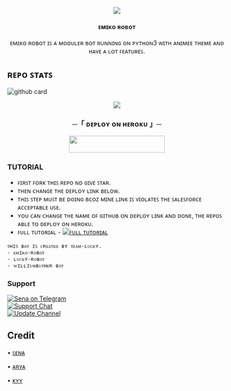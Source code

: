 <p align="center">
  <img src="https://telegra.ph/file/0d96581fcc4b548fa5515.jpg">
</p>

<h4><p align="center"> ᴇᴍɪᴋᴏ ʀᴏʙᴏᴛ </p></h4>

<p align="center">ᴇᴍɪᴋᴏ ʀᴏʙᴏᴛ ɪꜱ ᴀ ᴍᴏᴅᴜʟᴇʀ ʙᴏᴛ ʀᴜɴɴɪɴɢ ᴏɴ ᴘʏᴛʜᴏɴ3 ᴡɪᴛʜ ᴀɴɪᴍᴇᴇ ᴛʜᴇᴍᴇ ᴀɴᴅ ʜᴀᴠᴇ ᴀ ʟᴏᴛ ꜰᴇᴀᴛᴜʀᴇꜱ.</p>

## ʀᴇᴘᴏ ꜱᴛᴀᴛꜱ
![github card](https://github-readme-stats.vercel.app/api/pin/?username=mrluckyxd&repo=LUCKY-ROBOT&theme=gray)


<p align="center">
  <img src="https://telegra.ph/file/36be820a8775f0bfc773e.jpg">
</p>

<h3 align="center">
    ─「 ᴅᴇᴩʟᴏʏ ᴏɴ ʜᴇʀᴏᴋᴜ 」─
</h3>

<p align="center"><a href="https://dashboard.heroku.com/new?template=https://github.com/team-lucky/EMIKO-ROBOT"> <img src="https://img.shields.io/badge/Deploy%20On%20Heroku-pink?style=for-the-badge&logo=heroku" width="220" height="38.45"/></a></p>



### TUTORIAL

- ꜰɪʀꜱᴛ ꜰᴏʀᴋ ᴛʜɪꜱ ʀᴇᴘᴏ ɴᴅ ɢɪᴠᴇ ꜱᴛᴀʀ.
- ᴛʜᴇɴ ᴄʜᴀɴɢᴇ ᴛʜᴇ ᴅᴇᴘʟᴏʏ ʟɪɴᴋ ʙᴇʟᴏᴡ.
- ᴛʜɪꜱ ꜱᴛᴇᴘ ᴍᴜꜱᴛ ʙᴇ ᴅᴏɪɴɢ ʙᴄᴏᴢ ᴍɪɴᴇ ʟɪɴᴋ ɪꜱ ᴠɪᴏʟᴀᴛᴇꜱ ᴛʜᴇ ꜱᴀʟᴇꜱꜰᴏʀᴄᴇ ᴀᴄᴄᴇᴘᴛᴀʙʟᴇ ᴜꜱᴇ.
- ʏᴏᴜ ᴄᴀɴ ᴄʜᴀɴɢᴇ ᴛʜᴇ ɴᴀᴍᴇ ᴏꜰ ɢɪᴛʜᴜʙ ᴏɴ ᴅᴇᴘʟᴏʏ ʟɪɴᴋ ᴀɴᴅ ᴅᴏɴᴇ, ᴛʜᴇ ʀᴇᴘᴏꜱ ᴀʙʟᴇ ᴛᴏ ᴅᴇᴘʟᴏʏ ᴏɴ ʜᴇʀᴏᴋᴜ.
- ꜰᴜʟʟ ᴛᴜᴛᴏʀɪᴀʟ - [![ꜰᴜʟʟ ᴛᴜᴛᴏʀɪᴀʟ](https://img.shields.io/badge/Watch%20Now-blue)](https://youtu.be/GMaYMYhf_Vk)


```
ᴛʜɪꜱ ʙᴏᴛ ɪꜱ ᴄʀᴇᴀᴛᴇᴅ ʙʏ ᴛᴇᴀᴍ-ʟᴜᴄᴋʏ.
- ᴇᴍɪᴋᴏ-ʀᴏʙᴏᴛ
- ʟᴜᴄᴋʏ-ʀᴏʙᴏᴛ
- ᴡɪʟʟɪᴜᴍʙᴜᴛʜᴇʀ ʙᴏᴛ
```

### Support
<p>
<a href="https://t.me/luckyxbots"> <img src="https://img.shields.io/badge/𝗟𝘂𝗰𝗸𝘆-𝘅𝗗-blue?&logo=telegram" alt="Sena on Telegram" /> </a><br>
<a href="https://t.me/lobe_ju"> <img src="https://img.shields.io/badge/Support-Chat-blue?&logo=telegram" alt="Support Chat" /> </a><br>
<a href="https://t.me/oye_golgappu"> <img src="https://img.shields.io/badge/Update-Channel-blue?&logo=telegram" alt="Update Channel" /> </a><br>
</p>

## Credit 

• [ꜱᴇɴᴀ](https://github.com/kennedy-ex)

• [ᴀʀʏᴀ](https://github.com/aryazakaria01)

• [ᴋʏʏ](https://github.com/zxcskyy)
